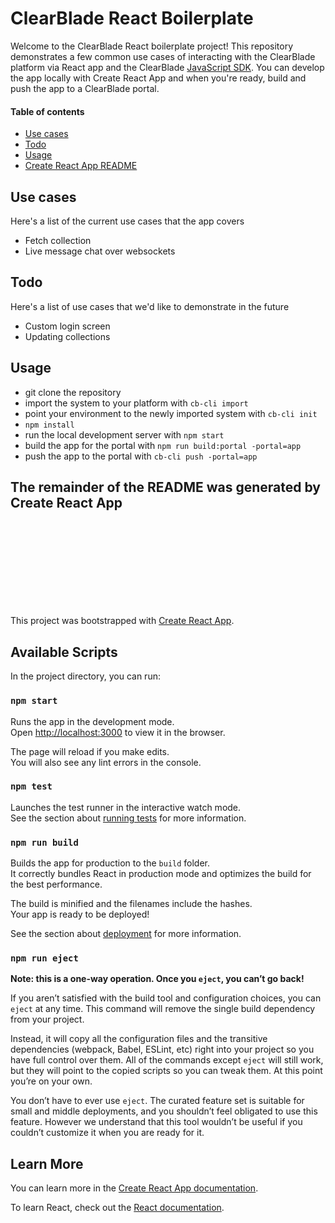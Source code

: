 # ClearBlade React Boilerplate

Welcome to the ClearBlade React boilerplate project! This repository demonstrates a few common use cases of interacting with the ClearBlade platform via React app and the ClearBlade [JavaScript SDK](https://github.com/clearblade/JavaScript-API). You can develop the app locally with Create React App and when you're ready, build and push the app to a ClearBlade portal.

#### Table of contents

- [Use cases](#use-cases)
- [Todo](#todo)
- [Usage](#usage)
- [Create React App README](#available-scripts)

## Use cases

Here's a list of the current use cases that the app covers

- Fetch collection
- Live message chat over websockets

## Todo

Here's a list of use cases that we'd like to demonstrate in the future

- Custom login screen
- Updating collections

## Usage

- git clone the repository
- import the system to your platform with `cb-cli import`
- point your environment to the newly imported system with `cb-cli init`
- `npm install`
- run the local development server with `npm start`
- build the app for the portal with `npm run build:portal -portal=app`
- push the app to the portal with `cb-cli push -portal=app`

## The remainder of the README was generated by Create React App

<br>
<br>
<br>
<br>
<br>
<br>
<br>
<br>

This project was bootstrapped with [Create React App](https://github.com/facebook/create-react-app).

## Available Scripts

In the project directory, you can run:

### `npm start`

Runs the app in the development mode.<br />
Open [http://localhost:3000](http://localhost:3000) to view it in the browser.

The page will reload if you make edits.<br />
You will also see any lint errors in the console.

### `npm test`

Launches the test runner in the interactive watch mode.<br />
See the section about [running tests](https://facebook.github.io/create-react-app/docs/running-tests) for more information.

### `npm run build`

Builds the app for production to the `build` folder.<br />
It correctly bundles React in production mode and optimizes the build for the best performance.

The build is minified and the filenames include the hashes.<br />
Your app is ready to be deployed!

See the section about [deployment](https://facebook.github.io/create-react-app/docs/deployment) for more information.

### `npm run eject`

**Note: this is a one-way operation. Once you `eject`, you can’t go back!**

If you aren’t satisfied with the build tool and configuration choices, you can `eject` at any time. This command will remove the single build dependency from your project.

Instead, it will copy all the configuration files and the transitive dependencies (webpack, Babel, ESLint, etc) right into your project so you have full control over them. All of the commands except `eject` will still work, but they will point to the copied scripts so you can tweak them. At this point you’re on your own.

You don’t have to ever use `eject`. The curated feature set is suitable for small and middle deployments, and you shouldn’t feel obligated to use this feature. However we understand that this tool wouldn’t be useful if you couldn’t customize it when you are ready for it.

## Learn More

You can learn more in the [Create React App documentation](https://facebook.github.io/create-react-app/docs/getting-started).

To learn React, check out the [React documentation](https://reactjs.org/).
